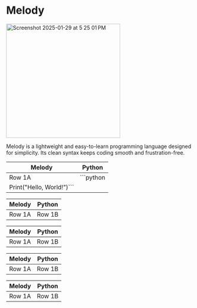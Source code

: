 # Melody
<img width="306" alt="Screenshot 2025-01-29 at 5 25 01 PM" src="https://github.com/user-attachments/assets/ec711ff0-3ed8-4bac-9625-8613e5c0d49d" />

Melody is a lightweight and easy-to-learn programming language designed for simplicity. Its clean syntax keeps coding smooth and frustration-free.

| Melody   | Python |
|----------|----------|
| Row 1A   | ```python 
Print("Hello, World!")```   |


| Melody   | Python |
|----------|----------|
| Row 1A   | Row 1B   |

| Melody   | Python |
|----------|----------|
| Row 1A   | Row 1B   |

| Melody   | Python |
|----------|----------|
| Row 1A   | Row 1B   |

| Melody   | Python |
|----------|----------|
| Row 1A   | Row 1B   |
